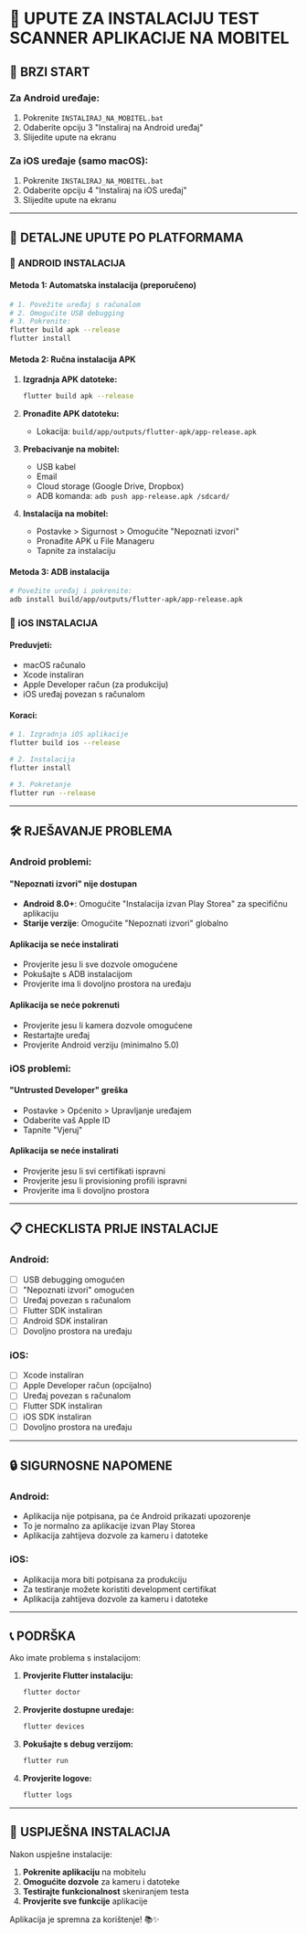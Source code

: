 # 📱 UPUTE ZA INSTALACIJU TEST SCANNER APLIKACIJE NA MOBITEL

## 🎯 BRZI START

### Za Android uređaje:
1. Pokrenite `INSTALIRAJ_NA_MOBITEL.bat`
2. Odaberite opciju 3 "Instaliraj na Android uređaj"
3. Slijedite upute na ekranu

### Za iOS uređaje (samo macOS):
1. Pokrenite `INSTALIRAJ_NA_MOBITEL.bat`
2. Odaberite opciju 4 "Instaliraj na iOS uređaj"
3. Slijedite upute na ekranu

---

## 🔧 DETALJNE UPUTE PO PLATFORMAMA

### 📱 ANDROID INSTALACIJA

#### Metoda 1: Automatska instalacija (preporučeno)
```bash
# 1. Povežite uređaj s računalom
# 2. Omogućite USB debugging
# 3. Pokrenite:
flutter build apk --release
flutter install
```

#### Metoda 2: Ručna instalacija APK
1. **Izgradnja APK datoteke:**
   ```bash
   flutter build apk --release
   ```

2. **Pronađite APK datoteku:**
   - Lokacija: `build/app/outputs/flutter-apk/app-release.apk`

3. **Prebacivanje na mobitel:**
   - USB kabel
   - Email
   - Cloud storage (Google Drive, Dropbox)
   - ADB komanda: `adb push app-release.apk /sdcard/`

4. **Instalacija na mobitel:**
   - Postavke > Sigurnost > Omogućite "Nepoznati izvori"
   - Pronađite APK u File Manageru
   - Tapnite za instalaciju

#### Metoda 3: ADB instalacija
```bash
# Povežite uređaj i pokrenite:
adb install build/app/outputs/flutter-apk/app-release.apk
```

### 🍎 iOS INSTALACIJA

#### Preduvjeti:
- macOS računalo
- Xcode instaliran
- Apple Developer račun (za produkciju)
- iOS uređaj povezan s računalom

#### Koraci:
```bash
# 1. Izgradnja iOS aplikacije
flutter build ios --release

# 2. Instalacija
flutter install

# 3. Pokretanje
flutter run --release
```

---

## 🛠️ RJEŠAVANJE PROBLEMA

### Android problemi:

#### "Nepoznati izvori" nije dostupan
- **Android 8.0+**: Omogućite "Instalacija izvan Play Storea" za specifičnu aplikaciju
- **Starije verzije**: Omogućite "Nepoznati izvori" globalno

#### Aplikacija se neće instalirati
- Provjerite jesu li sve dozvole omogućene
- Pokušajte s ADB instalacijom
- Provjerite ima li dovoljno prostora na uređaju

#### Aplikacija se neće pokrenuti
- Provjerite jesu li kamera dozvole omogućene
- Restartajte uređaj
- Provjerite Android verziju (minimalno 5.0)

### iOS problemi:

#### "Untrusted Developer" greška
- Postavke > Općenito > Upravljanje uređajem
- Odaberite vaš Apple ID
- Tapnite "Vjeruj"

#### Aplikacija se neće instalirati
- Provjerite jesu li svi certifikati ispravni
- Provjerite jesu li provisioning profili ispravni
- Provjerite ima li dovoljno prostora

---

## 📋 CHECKLISTA PRIJE INSTALACIJE

### Android:
- [ ] USB debugging omogućen
- [ ] "Nepoznati izvori" omogućen
- [ ] Uređaj povezan s računalom
- [ ] Flutter SDK instaliran
- [ ] Android SDK instaliran
- [ ] Dovoljno prostora na uređaju

### iOS:
- [ ] Xcode instaliran
- [ ] Apple Developer račun (opcijalno)
- [ ] Uređaj povezan s računalom
- [ ] Flutter SDK instaliran
- [ ] iOS SDK instaliran
- [ ] Dovoljno prostora na uređaju

---

## 🔒 SIGURNOSNE NAPOMENE

### Android:
- Aplikacija nije potpisana, pa će Android prikazati upozorenje
- To je normalno za aplikacije izvan Play Storea
- Aplikacija zahtijeva dozvole za kameru i datoteke

### iOS:
- Aplikacija mora biti potpisana za produkciju
- Za testiranje možete koristiti development certifikat
- Aplikacija zahtijeva dozvole za kameru i datoteke

---

## 📞 PODRŠKA

Ako imate problema s instalacijom:

1. **Provjerite Flutter instalaciju:**
   ```bash
   flutter doctor
   ```

2. **Provjerite dostupne uređaje:**
   ```bash
   flutter devices
   ```

3. **Pokušajte s debug verzijom:**
   ```bash
   flutter run
   ```

4. **Provjerite logove:**
   ```bash
   flutter logs
   ```

---

## 🎉 USPIJEŠNA INSTALACIJA

Nakon uspješne instalacije:

1. **Pokrenite aplikaciju** na mobitelu
2. **Omogućite dozvole** za kameru i datoteke
3. **Testirajte funkcionalnost** skeniranjem testa
4. **Provjerite sve funkcije** aplikacije

Aplikacija je spremna za korištenje! 📚✨
